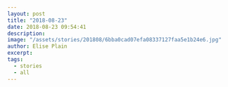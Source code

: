 ```yaml
---
layout: post
title: "2018-08-23"
date: 2018-08-23 09:54:41
description: 
image: "/assets/stories/201808/6bba0cad07efa08337127faa5e1b24e6.jpg"
author: Elise Plain
excerpt: 
tags: 
  - stories
  - all
---
```



<p></p>

